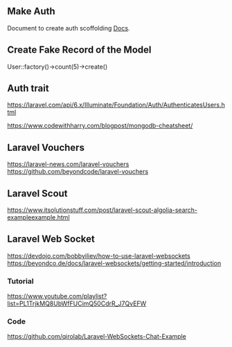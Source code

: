 ## Make Auth

Document to create auth scoffolding [Docs](https://laravelarticle.com/laravel-8-authentication-tutorial).

## Create Fake Record of the Model

User::factory()->count(5)->create()

## Auth trait 

https://laravel.com/api/6.x/Illuminate/Foundation/Auth/AuthenticatesUsers.html

https://www.codewithharry.com/blogpost/mongodb-cheatsheet/

## Laravel Vouchers

https://laravel-news.com/laravel-vouchers
https://github.com/beyondcode/laravel-vouchers

## Laravel Scout 

https://www.itsolutionstuff.com/post/laravel-scout-algolia-search-exampleexample.html

## Laravel Web Socket

https://devdojo.com/bobbyiliev/how-to-use-laravel-websockets
https://beyondco.de/docs/laravel-websockets/getting-started/introduction

### Tutorial
https://www.youtube.com/playlist?list=PL1TrjkMQ8UbWfFUCimQ50CdrR_J7QvEFW

### Code
https://github.com/qirolab/Laravel-WebSockets-Chat-Example